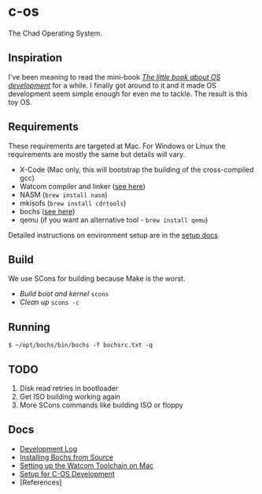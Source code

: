 # c-os
The Chad Operating System.

## Inspiration
I've been meaning to read the mini-book [_The little book about OS development_](http://littleosbook.github.io/book.pdf) for a while. I finally got around to it and it made OS development seem simple enough for even me to tackle. The result is this toy OS.

## Requirements
These requirements are targeted at Mac. For Windows or Linux the requirements are mostly the same but details will vary.

* X-Code (Mac only, this will bootstrap the building of the cross-compiled gcc)
* Watcom compiler and linker ([see here](docs/watcom.md))
* NASM (`brew install nasm`)
* mkisofs (`brew install cdrtools`)
* bochs ([see here](docs/bochs.md))
* qemu (if you want an alternative tool - `brew install qemu`)

Detailed instructions on environment setup are in the [setup docs](docs/setup.md)

## Build
We use SCons for building because Make is the worst.

* *Build boot and kernel* `scons`
* *Clean up* `scons -c`

## Running
```commandline
$ ~/opt/bochs/bin/bochs -f bochsrc.txt -q
```

## TODO
1. Disk read retries in bootloader
2. Get ISO building working again
3. More SCons commands like building ISO or floppy

## Docs
* [Development Log](docs/devlog.md)
* [Installing Bochs from Source](docs/bochs.md)
* [Setting up the Watcom Toolchain on Mac](docs/watcom.md)
* [Setup for C-OS Development](docs/setup.md)
* [References]
